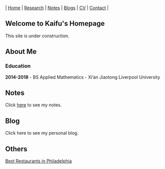 | [Home](https://kaifu96.github.io) | [Research]() | [Notes]() | [Blogs]() | [CV]() | [Contact]() |

## Welcome to Kaifu's Homepage

This site is under construction.

## About Me

### Education

**2014-2018** - BS Applied Mathematics - Xi’an Jiaotong Liverpool University

## Notes

Click [here](https://kaifu96.github.io/Notes/) to see my notes.

## Blog

Click here to see my personal blog.

## Others

[Best Restaurants in Philadelphia](https://www.yelp.com)
